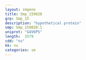 ```yaml
---
layout: smgene
title: Smp_159020
grp: Smp_15
description: "hypothetical protein"
smp: Smp_159020.1
uniprot: "G4V6P5"
length:  3579
cdd: "ns"
kk: ns
categories: sm
---
```

